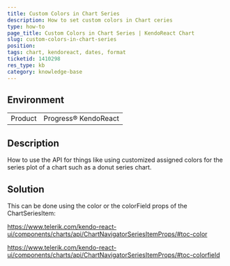 ```yaml
---
title: Custom Colors in Chart Series
description: How to set custom colors in Chart ceries
type: how-to
page_title: Custom Colors in Chart Series | KendoReact Chart
slug: custom-colors-in-chart-series
position:
tags: chart, kendoreact, dates, format
ticketid: 1410298
res_type: kb
category: knowledge-base
---
```


## Environment
<table>
	<tbody>
		<tr>
			<td>Product</td>
			<td>Progress® KendoReact</td>
		</tr>
	</tbody>
</table>


## Description
 How to use the API for things like using customized assigned colors for the series plot of a chart such as a donut series chart.

## Solution
This can be done using the color or the colorField props of the ChartSeriesItem:

https://www.telerik.com/kendo-react-ui/components/charts/api/ChartNavigatorSeriesItemProps/#toc-color

https://www.telerik.com/kendo-react-ui/components/charts/api/ChartNavigatorSeriesItemProps/#toc-colorfield

